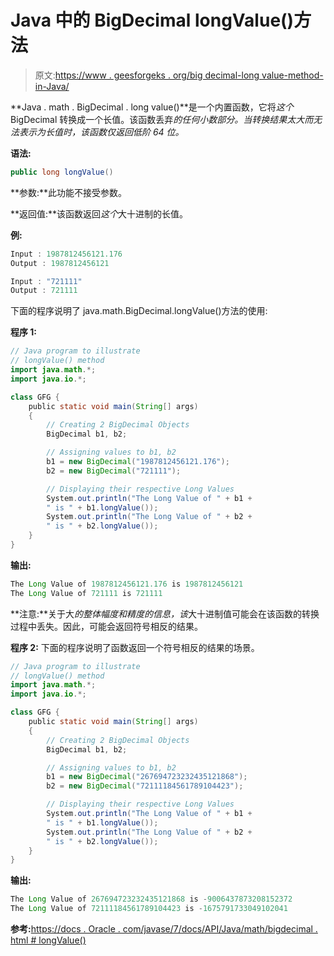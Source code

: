 # Java 中的 BigDecimal longValue()方法

> 原文:[https://www . geesforgeks . org/big decimal-long value-method-in-Java/](https://www.geeksforgeeks.org/bigdecimal-longvalue-method-in-java/)

**Java . math . BigDecimal . long value()**是一个内置函数，它将*这个* BigDecimal 转换成一个长值。该函数丢弃*的任何小数部分。当转换结果太大而无法表示为长值时，该函数仅返回低阶 64 位。*

**语法:**

```java
public long longValue()
```

**参数:**此功能不接受参数。

**返回值:**该函数返回*这个*大十进制的长值。

**例:**

```java
Input : 1987812456121.176
Output : 1987812456121

Input : "721111"
Output : 721111

```

下面的程序说明了 java.math.BigDecimal.longValue()方法的使用:

**程序 1:**

```java
// Java program to illustrate
// longValue() method
import java.math.*;
import java.io.*;

class GFG {
    public static void main(String[] args)
    {
        // Creating 2 BigDecimal Objects
        BigDecimal b1, b2;

        // Assigning values to b1, b2
        b1 = new BigDecimal("1987812456121.176");
        b2 = new BigDecimal("721111");

        // Displaying their respective Long Values
        System.out.println("The Long Value of " + b1 +
        " is " + b1.longValue());
        System.out.println("The Long Value of " + b2 + 
        " is " + b2.longValue());
    }
}
```

**输出:**

```java
The Long Value of 1987812456121.176 is 1987812456121
The Long Value of 721111 is 721111

```

**注意:**关于大*的整体幅度和精度的信息，该*大十进制值可能会在该函数的转换过程中丢失。因此，可能会返回符号相反的结果。

**程序 2:** 下面的程序说明了函数返回一个符号相反的结果的场景。

```java
// Java program to illustrate
// longValue() method
import java.math.*;
import java.io.*;

class GFG {
    public static void main(String[] args)
    {
        // Creating 2 BigDecimal Objects
        BigDecimal b1, b2;

        // Assigning values to b1, b2
        b1 = new BigDecimal("267694723232435121868");
        b2 = new BigDecimal("72111184561789104423");

        // Displaying their respective Long Values
        System.out.println("The Long Value of " + b1 + 
        " is " + b1.longValue());
        System.out.println("The Long Value of " + b2 + 
        " is " + b2.longValue());
    }
}
```

**输出:**

```java
The Long Value of 267694723232435121868 is -9006437873208152372
The Long Value of 72111184561789104423 is -1675791733049102041

```

**参考:**[https://docs . Oracle . com/javase/7/docs/API/Java/math/bigdecimal . html # longValue()](https://docs.oracle.com/javase/7/docs/api/java/math/BigDecimal.html#longValue())